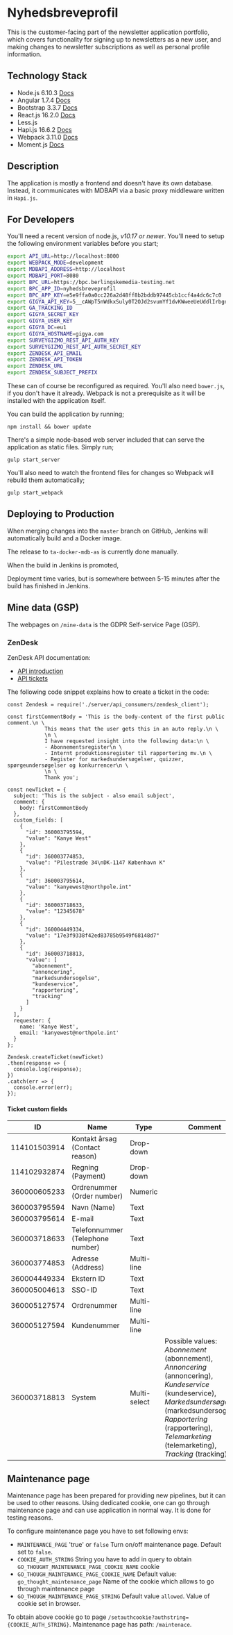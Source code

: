 # Nyhedsbreveprofil

This is the customer-facing part of the newsletter application portfolio, which
covers functionality for signing up to newsletters as a new user, and making
changes to newsletter subscriptions as well as personal profile information.


## Technology Stack

- Node.js 6.10.3 [Docs](https://nodejs.org/dist/latest-v6.x/docs/api/)
- Angular 1.7.4 [Docs](https://code.angularjs.org/1.7.4/docs/api)
- Bootstrap 3.3.7 [Docs](http://getbootstrap.com/docs/3.3/)
- React.js 16.2.0 [Docs](https://reactjs.org/versions/)
- Less.js
- Hapi.js 16.6.2 [Docs](https://hapijs.com/api/16.6.2)
- Webpack 3.11.0 [Docs](https://github.com/webpack/webpack)
- Moment.js [Docs](https://momentjs.com/docs/)


## Description

The application is mostly a frontend and doesn't have its own database. Instead,
it communicates with MDBAPI via a basic proxy middleware written in `Hapi.js`.


## For Developers

You'll need a recent version of node.js, _v10.17 or newer_. You'll need to setup
the following environment variables before you start;

```bash
export API_URL=http://localhost:8000
export WEBPACK_MODE=development
export MDBAPI_ADDRESS=http://localhost
export MDBAPI_PORT=8080
export BPC_URL=https://bpc.berlingskemedia-testing.net
export BPC_APP_ID=nyhedsbreveprofil
export BPC_APP_KEY=e5e9ffa0a0cc226a2d48ff8b2bddb97445cb1ccf4a4dc6c7c0
export GIGYA_API_KEY=5__cAWpT5nWdkxSuly0T2OJd2svumYf1dvKWweeUeUddlIrbgnoZLzxxtky7eQasdASDAsd
export GA_TRACKING_ID
export GIGYA_SECRET_KEY
export GIGYA_USER_KEY
export GIGYA_DC=eu1
export GIGYA_HOSTNAME=gigya.com
export SURVEYGIZMO_REST_API_AUTH_KEY
export SURVEYGIZMO_REST_API_AUTH_SECRET_KEY
export ZENDESK_API_EMAIL
export ZENDESK_API_TOKEN
export ZENDESK_URL
export ZENDESK_SUBJECT_PREFIX
```

These can of course be reconfigured as required. You'll also need `bower.js`, if
you don't have it already. Webpack is not a prerequisite as it will be installed
with the application itself.


You can build the application by running;

```
npm install && bower update
```

There's a simple node-based web server included that can serve the application
as static files. Simply run;

```
gulp start_server
```

You'll also need to watch the frontend files for changes so Webpack will rebuild
them automatically;

```
gulp start_webpack
```


## Deploying to Production

When merging changes into the `master` branch on GitHub, Jenkins will
automatically build and a Docker image.

The release to `ta-docker-mdb-as` is currently done manually.

When the build in Jenkins is promoted,

Deployment time varies, but is somewhere between 5-15 minutes after the build
has finished in Jenkins.

## Mine data (GSP)

The webpages on `/mine-data` is the GDPR Self-service Page (GSP).

### ZenDesk

ZenDesk API documentation:

* [API introduction](https://developer.zendesk.com/rest_api/docs/core/introduction)
* [API tickets](https://developer.zendesk.com/rest_api/docs/core/tickets)


The following code snippet explains how to create a ticket in the code:

```
const Zendesk = require('./server/api_consumers/zendesk_client');

const firstCommentBody = 'This is the body-content of the first public comment.\n \
            This means that the user gets this in an auto reply.\n \
            \n \
            I have requested insight into the following data:\n \
            - Abonnementsregister\n \
            - Internt produktionsregister til rapportering mv.\n \
            - Register for markedsundersøgelser, quizzer, spørgeundersøgelser og konkurrencer\n \
            \n \
            Thank you';

const newTicket = {
  subject: 'This is the subject - also email subject',
  comment: {
    body: firstCommentBody
  },
  custom_fields: [
    {
      "id": 360003795594,
      "value": "Kanye West"
    },
    {
      "id": 360003774853,
      "value": "Pilestræde 34\nDK-1147 København K"
    },
    {
      "id": 360003795614,
      "value": "kanyewest@northpole.int"
    },
    {
      "id": 360003718633,
      "value": "12345678"
    },
    {
      "id": 360004449334,
      "value": "17e3f9338f42ed83785b9549f68148d7"
    },
    {
      "id": 360003718813,
      "value": [
        "abonnement",
        "annoncering",
        "markedsundersogelse",
        "kundeservice",
        "rapportering",
        "tracking"
      ]
    }
  ],
  requester: {
    name: 'Kanye West',
    email: 'kanyewest@northpole.int'
  }
};

Zendesk.createTicket(newTicket)
.then(response => {
  console.log(response);
})
.catch(err => {
  console.error(err);
});

```

#### Ticket custom fields

| ID | Name | Type | Comment |
| --- | --- | --- | --- |
| 114101503914 | Kontakt årsag (Contact reason) | Drop-down | |
| 114102932874 | Regning (Payment) | Drop-down | |
| 360000605233 | Ordrenummer (Order number) | Numeric | |
| 360003795594 | Navn (Name) | Text | |
| 360003795614 | E-mail | Text | |
| 360003718633 | Telefonnummer (Telephone number) | Text | |
| 360003774853 | Adresse (Address) | Multi-line | |
| 360004449334 | Ekstern ID | Text | |
| 360005004613 | SSO-ID | Text | |
| 360005127574 | Ordrenummer | Multi-line | |
| 360005127594 | Kundenummer | Multi-line | |
| 360003718813 | System | Multi-select |  Possible values: *Abonnement* (abonnement), *Annoncering* (annoncering), *Kundeservice* (kundeservice), *Markedsundersøgelse* (markedsundersogelse), *Rapportering* (rapportering), *Telemarketing* (telemarketing), *Tracking* (tracking) |

## Maintenance page
Maintenance page has been prepared for providing new pipelines, but it can be used to other reasons.
Using dedicated cookie, one can go through maintenance page and can use application in normal way.
It is done for testing reasons.

To configure maintenance page you have to set following envs:

- `MAINTENANCE_PAGE` 'true' or `false` Turn on/off maintenance page. Default set to `false`.
- `COOKIE_AUTH_STRING` String you have to add in query to obtain `GO_THOUGHT_MAINTENANCE_PAGE_COOKIE_NAME` cookie
- `GO_THOUGH_MAINTENANCE_PAGE_COOKIE_NAME` Default value: `go_thought_maintenance_page` Name of the cookie which allows to go through maintenance page
- `GO_THOUGH_MAINTENANCE_PAGE_STRING` Default value `allowed`. Value of cookie set in browser.

To obtain above cookie go to page `/setauthcookie?authstring={COOKIE_AUTH_STRING}`.
Maintenance page has path: `/maintenace`. 
